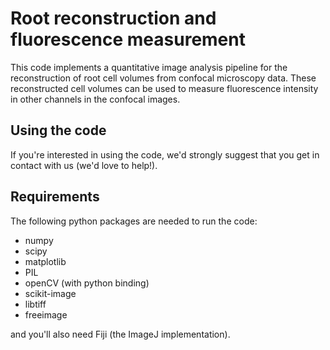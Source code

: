# Root reconstruction and fluorescence measurement

This code implements a quantitative image analysis pipeline for the reconstruction of root cell volumes from confocal microscopy data. These reconstructed cell volumes can be used to measure fluorescence intensity in other channels in the confocal images.

## Using the code

If you're interested in using the code, we'd strongly suggest that you get in contact with us (we'd love to help!).

## Requirements

The following python packages are needed to run the code:

* numpy
* scipy
* matplotlib
* PIL
* openCV (with python binding) 
* scikit-image
* libtiff
* freeimage

and you'll also need Fiji (the ImageJ implementation).
